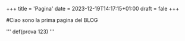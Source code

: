 +++
title = 'Pagina'
date = 2023-12-19T14:17:15+01:00
draft = fale
+++

#Ciao sono la prima pagina del BLOG

'''
def(prova 123)
'''
